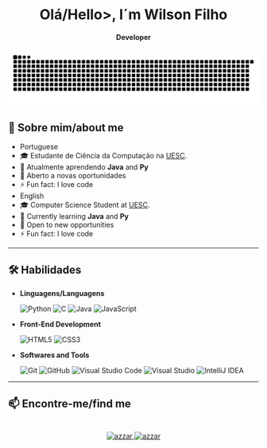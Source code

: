 <html>
<body>

<div align="center">
  <h1 align="center">Olá/Hello>, I´m Wilson Filho</h1>
  <h4 align="center">Developer</h4>
</div>

<picture>
  <source media="(prefers-color-scheme: dark)" srcset="https://raw.githubusercontent.com/Wssfilho/Wssfilho/output/github-contribution-grid-snake-dark.svg">
  <source media="(prefers-color-scheme: light)" srcset="https://raw.githubusercontent.com/Wssfilho/Wssfilho/output/github-contribution-grid-snake.svg">
  <img alt="github contribution grid snake animation" src="https://raw.githubusercontent.com/Wssfilho/Wssfilho/output/github-contribution-grid-snake.svg">
</picture>

## 🧮 **Sobre mim/about me**
- Portuguese
- 🎓 Estudante de Ciência da Computação na [UESC](http://uesc.br/).
- 🌱 Atualmente aprendendo **Java** and **Py**
- 🏢 Aberto a novas oportunidades
- ⚡ Fun fact: I love code
- English
- 🎓 Computer Science Student at [UESC](http://uesc.br/).
- 🌱 Currently learning **Java** and **Py**
- 🏢 Open to new opportunities
- ⚡ Fun fact: I love code

-----

## 🛠️ **Habilidades**

- **Linguagens/Languagens**

    ![Python](https://img.shields.io/badge/Python%20-%2314354C.svg?style=for-the-badge&logo=python&logoColor=white)
    ![C](https://img.shields.io/badge/C%20-%232370ED.svg?style=for-the-badge&logo=c&logoColor=white)
    ![Java](https://img.shields.io/badge/Java%20-%23007396.svg?style=for-the-badge&logo=java&logoColor=white)
    ![JavaScript](https://img.shields.io/badge/JavaScript%20-%23F7DF1E.svg?style=for-the-badge&logo=javascript&logoColor=white)


- **Front-End Development**

    ![HTML5](https://img.shields.io/badge/HTML5%20-%23E34F26.svg?style=for-the-badge&logo=html5&logoColor=white)
    ![CSS3](https://img.shields.io/badge/CSS3%20-%231572B6.svg?style=for-the-badge&logo=css3&logoColor=white)

- **Softwares and Tools**

    ![Git](https://img.shields.io/badge/Git%20-%23F05032.svg?style=for-the-badge&logo=git&logoColor=white)
    ![GitHub](https://img.shields.io/badge/GitHub%20-%23121011.svg?style=for-the-badge&logo=github&logoColor=white)
    ![Visual Studio Code](https://img.shields.io/badge/Visual%20Studio%20Code%20-%23007ACC.svg?style=for-the-badge&logo=visual-studio-code&logoColor=white)
    ![Visual Studio](https://img.shields.io/badge/Visual%20Studio%20-%235C2D91.svg?style=for-the-badge&logo=visual-studio&logoColor=white)
    ![IntelliJ IDEA](https://img.shields.io/badge/IntelliJ%20IDEA%20-%23000000.svg?style=for-the-badge&logo=intellij-idea&logoColor=white)

-----

## 📫 **Encontre-me/find me**

<p align="center">
<br/>
<a href="mailto: wilsonsa004@outlook.com" target="blank">
  <img align="center"
    src="https://img.shields.io/badge/gmail-EA4335.svg?style=for-the-badge&logo=gmail&logoColor=white"
    alt="azzar" height="30"/>
</a>
<a href="https://instagram.com/ws.fho" target="blank">
  <img align="center"
    src="https://img.shields.io/badge/instagram-%23E4405F.svg?style=for-the-badge&logo=Instagram&logoColor=white"
    alt="azzar" height="30"/>
</a>
</p>

</body>
</html>

